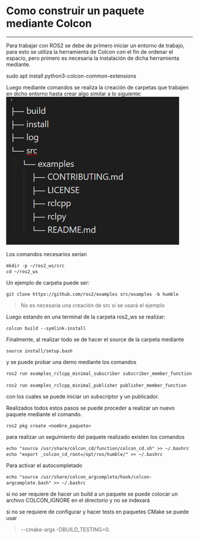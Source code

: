 # Como construir un paquete mediante Colcon
---
Para trabajar con ROS2 se debe de primero iniciar un entorno de trabajo, para esto se utiliza la herramienta de Colcon con el fin de ordenar el espacio, pero primero es necesaria la instalación de dicha herramienta mediante.

sudo apt install python3-colcon-common-extensions

Luego mediante comandos se realiza la creación de carpetas que trabajen en dicho entorno hasta crear algo similar a lo siguiente:
![Arreglo de carpetas.png](Imagenes/Arreglo%20de%20carpetas.png)

Los comandos necesarios serían

```
mkdir -p ~/ros2_ws/src
cd ~/ros2_ws
```

Un ejemplo de carpeta puede ser:

```
git clone https://github.com/ros2/examples src/examples -b humble
```
>No es necesaria una creación de src si se usará el ejemplo

Luego estando en una terminal de la carpeta ros2_ws se realizar: 

```
colcon build --symlink-install
```

Finalmente, al realizar todo se de hacer el source de la carpeta mediante
```
source install/setup.bash
```

y se puede probar una demo mediante los comandos
```
ros2 run examples_rclcpp_minimal_subscriber subscriber_member_function

ros2 run examples_rclcpp_minimal_publisher publisher_member_function
```

con los cuales se puede iniciar un subscriptor y un publicador.

Realizados todos estos pasos se puede proceder a realizar un nuevo paquete mediante el comando.

```
ros2 pkg create <nombre_paquete>
```

para realizar un seguimiento del paquete realizado existen los comandos
```
echo "source /usr/share/colcon_cd/function/colcon_cd.sh" >> ~/.bashrc
echo "export _colcon_cd_root=/opt/ros/humble/" >> ~/.bashrc
```

Para activar el autocompletado
```
echo "source /usr/share/colcon_argcomplete/hook/colcon-argcomplete.bash" >> ~/.bashrc
```

si no ser requiere de hacer un build a un paquete se puede colocar un archivo COLCON_IGNORE en el directorio y no se indexará

si no se requiere de configurar y hacer tests en paquetes CMake se puede usar 
> --cmake-args -DBUILD_TESTING=0.